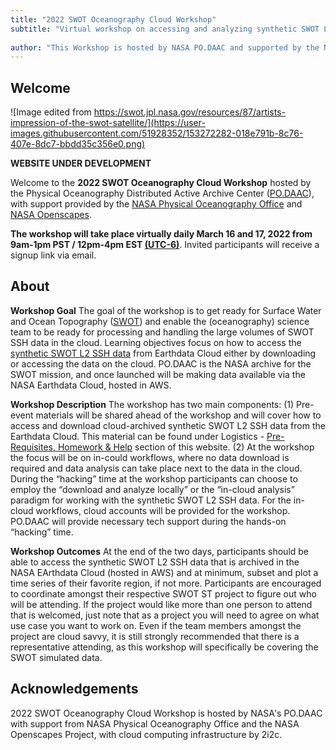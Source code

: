 ```yaml
---
title: "2022 SWOT Oceanography Cloud Workshop"
subtitle: "Virtual workshop on accessing and analyzing synthetic SWOT L2 SSH dataset hosted in Earthdata Cloud"
 
author: "This Workshop is hosted by NASA PO.DAAC and supported by the NASA Physical Oceanography office, with additional support from NASA Openscapes."
---
```


## Welcome

![Image edited from https://swot.jpl.nasa.gov/resources/87/artists-impression-of-the-swot-satellite/](https://user-images.githubusercontent.com/51928352/153272282-018e791b-8c76-407e-8dc7-bbdd35c356e0.png)

**WEBSITE UNDER DEVELOPMENT**

Welcome to the **2022 SWOT Oceanography Cloud Workshop** hosted by the Physical Oceanography Distributed Active Archive Center ([PO.DAAC](https://podaac.jpl.nasa.gov/)),  with support provided by the [NASA Physical Oceanography Office](https://science.nasa.gov/earth-science/focus-areas/climate-variability-and-change/ocean-physics) and [NASA Openscapes](https://nasa-openscapes.github.io/).

**The workshop will take place virtually daily March 16 and 17, 2022 from 9am-1pm PST / 12pm-4pm EST [(UTC-6)](https://www.timeanddate.com/time/zones/cst)**. Invited participants will receive a signup link via email.  



## About

**Workshop Goal**
The goal of the workshop is to get ready for Surface Water and Ocean Topography ([SWOT](https://swot.jpl.nasa.gov/)) and enable the (oceanography) science team to be ready for processing and handling the large volumes of SWOT SSH data in the cloud.  Learning objectives focus on how to access the [synthetic SWOT L2 SSH data](https://podaac.jpl.nasa.gov/announcements/2022-01-31-Release-simulated-SWOT-SSH-version1-datasets) from Earthdata Cloud either by downloading or accessing the data on the cloud. PO.DAAC is the NASA archive for the SWOT mission, and once launched will be making data available via the NASA Earthdata Cloud, hosted in AWS.

**Workshop Description**
The workshop has two main components: 
(1) Pre-event materials will be shared ahead of the workshop and will cover how to access and download cloud-archived synthetic SWOT L2 SSH data from the Earthdata Cloud. This material can be found under Logistics - [Pre-Requisites, Homework & Help](https://podaac.github.io/2022-SWOT-Ocean-Cloud-Workshop/logistics/prerequisites.html) section of this website. 
(2) At the workshop the focus will be on in-could workflows, where no data download is required and data analysis can take place next to the data in the cloud. During the “hacking” time at the workshop participants can choose to employ the “download and analyze locally” or the “in-cloud analysis” paradigm for working with the synthetic SWOT L2 SSH data. For the in-cloud workflows, cloud accounts will be provided for the workshop. PO.DAAC will provide necessary tech support during the hands-on “hacking” time.

**Workshop Outcomes**
At the end of the two days, participants should be able to access the synthetic SWOT L2 SSH data that is archived in the NASA EArthdata Cloud (hosted in AWS) and at minimum, subset and plot a time series of their favorite region, if not more. Participants are encouraged to coordinate amongst their respective SWOT ST project to figure out who will be attending. If the project would like more than one person to attend that is welcomed, just note that as a project you will need to agree on what use case you want to work on. Even if the team members amongst the project are cloud savvy, it is still strongly recommended that there is a representative attending, as this workshop will specifically be covering the SWOT simulated data.


## Acknowledgements

2022 SWOT Oceanography Cloud Workshop is hosted by NASA's PO.DAAC with support from NASA Physical Oceanography Office and the NASA Openscapes Project, with cloud computing infrastructure by 2i2c. 
